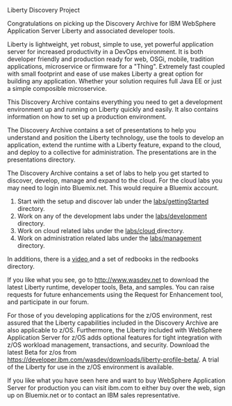 Liberty Discovery Project

Congratulations on picking up the Discovery Archive for IBM WebSphere Application Server Liberty and associated developer tools.

Liberty is lightweight, yet robust, simple to use, yet powerful application server for increased productivity in a DevOps environment. It is both developer friendly and production ready for web, OSGi, mobile, tradition applications, microservice or firmware for a "Thing".  Extremely fast coupled with small footprint and ease of use makes Liberty a great option for building any application. Whether your solution requires full Java EE or just a simple composible microservice.

This Discovery Archive contains everything you need to get a development environment up and running on Liberty quickly and easily. It also contains information on how to set up a production environment.

The Discovery Archive contains a set of presentations to help you understand and position the Liberty technology, use the tools to develop an application, extend the runtime with a Liberty feature, expand to the cloud, and deploy to a collective for administration.   The presentations are in the  presentations directory.

The Discovery Archive contains a set of labs to help you get started to discover, develop, manage and expand to the cloud. For the cloud labs you may need to login into Bluemix.net. This would require a Bluemix account.

1. Start with the setup and discover lab under the [labs/gettingStarted ](./labs/gettingStarted   "labs/gettingStarted ") directory.
1. Work on any of the development labs under the [labs/development ](./labs/development   "labs/development ") directory.
1. Work on cloud related labs under the [labs/cloud ](./labs/cloud   "labs/cloud ")  directory.
1. Work on administration related labs under the [labs/management ](./labs/management   "labs/management ") directory.

In additions, there is a [video ](./LibertyIntro.mp4   "lvideo") and a set of redbooks in the redbooks directory.

If you like what you see, go to http://www.wasdev.net to download the latest Liberty runtime, developer tools, Beta, and samples. You can raise requests for future enhancements using the Request for Enhancement tool, and participate in our forum.

For those of you developing applications for the z/OS environment, rest assured that the Liberty capabilities included in the Discovery Archive are also applicable to z/OS. Furthermore, the Liberty included with WebSphere Application Server for z/OS adds optional features for tight integration with z/OS workload management, transactions, and security. Download the latest Beta for z/os from https://developer.ibm.com/wasdev/downloads/liberty-profile-beta/.  A trial of the Liberty for use in the z/OS environment is available.

If you like what you have seen here and want to buy WebSphere Application Server for production you can visit ibm.com to either buy over the web, sign up on Bluemix.net or to contact an IBM sales representative.
